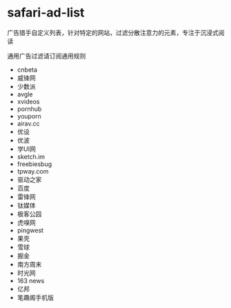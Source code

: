 # safari-ad-list

广告猎手自定义列表，针对特定的网站，过滤分散注意力的元素，专注于沉浸式阅读

通用广告过滤请订阅通用规则

* cnbeta
* 威锋网
* 少数派
* avgle
* xvideos
* pornhub
* youporn
* airav.cc
* 优设
* 优波
* 学UI网
* sketch.im
* freebiesbug
* tpway.com
* 驱动之家
* 百度
* 雷锋网
* 钛媒体
* 极客公园
* 虎嗅网
* pingwest
* 果壳
* 雪球
* 掘金
* 南方周末
* 时光网
* 163 news
* 亿邦
* 笔趣阁手机版
